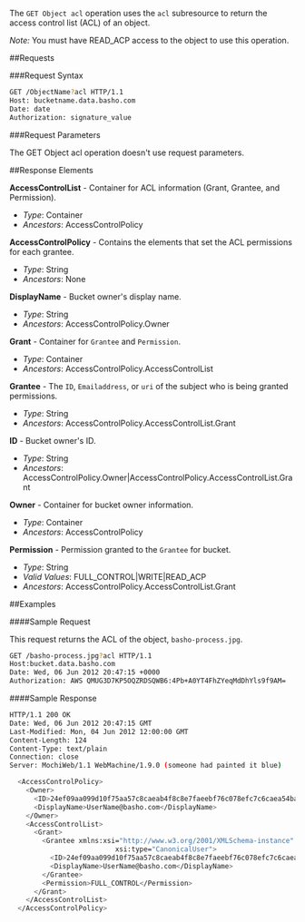 The `GET Object acl` operation uses the `acl` subresource to return the access control list (ACL) of an object.

*Note:* You must have READ_ACP access to the object to use this operation.

##Requests

###Request Syntax

```bash
GET /ObjectName?acl HTTP/1.1
Host: bucketname.data.basho.com
Date: date
Authorization: signature_value
```

###Request Parameters

The GET Object acl operation doesn't use request parameters.

##Response Elements

**AccessControlList** - Container for ACL information (Grant, Grantee, and Permission).


* *Type*: Container
* *Ancestors*: AccessControlPolicy

**AccessControlPolicy** - Contains the elements that set the ACL permissions for each grantee.


* *Type*: String
* *Ancestors*: None

**DisplayName** - Bucket owner's display name.


* *Type*: String
* *Ancestors*: AccessControlPolicy.Owner

**Grant** - Container for `Grantee` and `Permission`.


* *Type*: Container
* *Ancestors*: AccessControlPolicy.AccessControlList

**Grantee** - The `ID`, `Emailaddress`, or `uri` of the subject who is being granted permissions.


* *Type*: String
* *Ancestors*: AccessControlPolicy.AccessControlList.Grant

**ID** - Bucket owner's ID.


* *Type*: String
* *Ancestors*: AccessControlPolicy.Owner|AccessControlPolicy.AccessControlList.Grant

**Owner** - Container for bucket owner information.


* *Type*: Container
* *Ancestors*: AccessControlPolicy

**Permission** - Permission granted to the `Grantee` for bucket.


* *Type*: String
* *Valid Values*: FULL_CONTROL|WRITE|READ_ACP
* *Ancestors*: AccessControlPolicy.AccessControlList.Grant

##Examples

####Sample Request

This request returns the ACL of the object, `basho-process.jpg`.

```bash
GET /basho-process.jpg?acl HTTP/1.1
Host:bucket.data.basho.com
Date: Wed, 06 Jun 2012 20:47:15 +0000
Authorization: AWS QMUG3D7KP5OQZRDSQWB6:4Pb+A0YT4FhZYeqMdDhYls9f9AM=
```

####Sample Response

```bash
HTTP/1.1 200 OK
Date: Wed, 06 Jun 2012 20:47:15 GMT
Last-Modified: Mon, 04 Jun 2012 12:00:00 GMT
Content-Length: 124
Content-Type: text/plain
Connection: close
Server: MochiWeb/1.1 WebMachine/1.9.0 (someone had painted it blue)

  <AccessControlPolicy>
    <Owner>
      <ID>24ef09aa099d10f75aa57c8caeab4f8c8e7faeebf76c078efc7c6caea54ba06a</ID>
      <DisplayName>UserName@basho.com</DisplayName>
    </Owner>
    <AccessControlList>
      <Grant>
        <Grantee xmlns:xsi="http://www.w3.org/2001/XMLSchema-instance"
                          xsi:type="CanonicalUser">
          <ID>24ef09aa099d10f75aa57c8caeab4f8c8e7faeebf76c078efc7c6caea54ba06a</ID>
          <DisplayName>UserName@basho.com</DisplayName>
        </Grantee>
        <Permission>FULL_CONTROL</Permission>
      </Grant>
    </AccessControlList>
  </AccessControlPolicy>
```